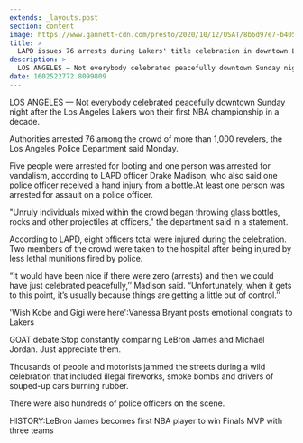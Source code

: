 ```yaml
--- 
extends: _layouts.post 
section: content 
image: https://www.gannett-cdn.com/presto/2020/10/12/USAT/8b6d97e7-b405-4a66-8ca1-7b7a1480e4bc-Lakers_arrest.jpg?crop=8191,4608,x0,y416&width=3200&height=1801&format=pjpg&auto=webp 
title: > 
  LAPD issues 76 arrests during Lakers' title celebration in downtown Los Angeles 
description: > 
  LOS ANGELES — Not everybody celebrated peacefully downtown Sunday night after the Los Angeles Lakers won their first NBA championship in a decade.Authorities arrested 76 among the crowd of more than 1,000 revelers, the Los Angeles Police Department said Monday."Unruly individuals mixed within the crowd began throwing glass bottles, rocks and other projectiles at officers," the department said in a statement.Two members of the crowd were taken to the hospital after being injured by less lethal munitions fired by police.“It would have been nice if there were zero (arrests) and then we could have just celebrated peacefully,’’ Madison said. 
date: 1602522772.8099809 
--- 
```

LOS ANGELES — Not everybody celebrated peacefully downtown Sunday night after the Los Angeles Lakers won their first NBA championship in a decade.

Authorities arrested 76 among the crowd of more than 1,000 revelers, the Los Angeles Police Department said Monday.

Five people were arrested for looting and one person was arrested for vandalism, according to LAPD officer Drake Madison, who also said one police officer received a hand injury from a bottle.At least one person was arrested for assault on a police officer.

"Unruly individuals mixed within the crowd began throwing glass bottles, rocks and other projectiles at officers," the department said in a statement.

According to LAPD, eight officers total were injured during the celebration. Two members of the crowd were taken to the hospital after being injured by less lethal munitions fired by police.

“It would have been nice if there were zero (arrests) and then we could have just celebrated peacefully,’’ Madison said. “Unfortunately, when it gets to this point, it’s usually because things are getting a little out of control.’’

'Wish Kobe and Gigi were here':Vanessa Bryant posts emotional congrats to Lakers

GOAT debate:Stop constantly comparing LeBron James and Michael Jordan. Just appreciate them.

Thousands of people and motorists jammed the streets during a wild celebration that included illegal fireworks, smoke bombs and drivers of souped-up cars burning rubber.

There were also hundreds of police officers on the scene.

HISTORY:LeBron James becomes first NBA player to win Finals MVP with three teams
